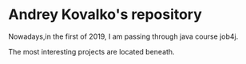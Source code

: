 # Andrey Kovalko's repository

Nowadays,in the first of 2019, I am passing through java course job4j.

The most interesting projects are located beneath.
